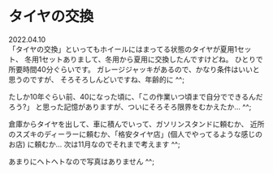 # タイヤの交換

2022.04.10<br />
「タイヤの交換」といってもホイールにはまってる状態のタイヤが夏用1セット、
冬用1セットありまして、冬用から夏用に交換したんですけどね。
ひとりで所要時間40分ぐらいです。
ガレージジャッキがあるので、かなり条件はいいと思うのですが、
そろそろしんどいですね、年齢的に ^^;

たしか10年ぐらい前、40になった頃に、「この作業いつ頃まで自分でできるんだろう?」
と思った記憶がありますが、ついにそろそろ限界をむかえたか... ^^;

倉庫からタイヤを出して、車に積んでいって、ガソリンスタンドに頼むか、
近所のスズキのディーラーに頼むか、「格安タイヤ店」(個人でやってるような感じのお店)
に頼むか... 次は11月なのでそれまで考えます ^^;

あまりにヘトヘトなので写真はありません ^^;